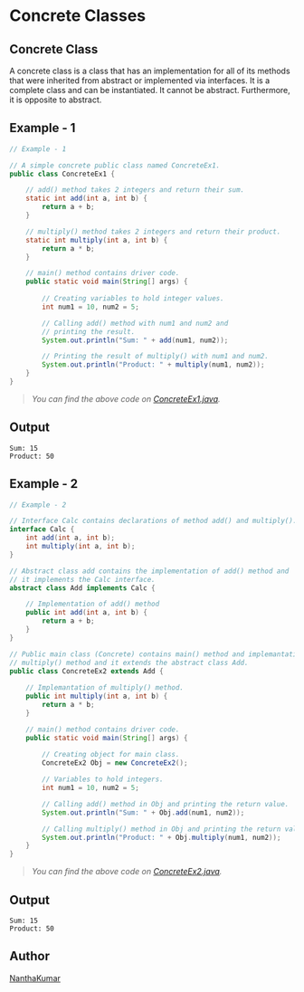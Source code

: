 # Concrete Classes


## Concrete Class
A concrete class is a class that has an implementation for all of its methods
that were inherited from abstract or implemented via interfaces.  It is a
complete class and can be instantiated. It cannot be abstract. Furthermore, 
it is opposite to abstract.


## Example - 1
```java
// Example - 1

// A simple concrete public class named ConcreteEx1.
public class ConcreteEx1 {

    // add() method takes 2 integers and return their sum.
    static int add(int a, int b) {
        return a + b;
    }

    // multiply() method takes 2 integers and return their product.
    static int multiply(int a, int b) {
        return a * b;
    }

    // main() method contains driver code.
    public static void main(String[] args) {
        
        // Creating variables to hold integer values.
        int num1 = 10, num2 = 5;

        // Calling add() method with num1 and num2 and
        // printing the result.
        System.out.println("Sum: " + add(num1, num2));

        // Printing the result of multiply() with num1 and num2.
        System.out.println("Product: " + multiply(num1, num2));
    }
}
```
> *You can find the above code on [ConcreteEx1.java](ConcreteEx1.java).*


## Output
```
Sum: 15
Product: 50
```


## Example - 2
```java
// Example - 2

// Interface Calc contains declarations of method add() and multiply().
interface Calc {
    int add(int a, int b);
    int multiply(int a, int b);
}

// Abstract class add contains the implementation of add() method and
// it implements the Calc interface.
abstract class Add implements Calc {

    // Implementation of add() method
    public int add(int a, int b) {
        return a + b;
    }
}

// Public main class (Concrete) contains main() method and implemantation of
// multiply() method and it extends the abstract class Add.
public class ConcreteEx2 extends Add {
    
    // Implemantation of multiply() method.
    public int multiply(int a, int b) {
        return a * b;
    }

    // main() method contains driver code.
    public static void main(String[] args) {
        
        // Creating object for main class.
        ConcreteEx2 Obj = new ConcreteEx2();

        // Variables to hold integers.
        int num1 = 10, num2 = 5;

        // Calling add() method in Obj and printing the return value.
        System.out.println("Sum: " + Obj.add(num1, num2));

        // Calling multiply() method in Obj and printing the return value.
        System.out.println("Product: " + Obj.multiply(num1, num2));
    }
}
```
> *You can find the above code on [ConcreteEx2.java](ConcreteEx2.java).*


## Output
```
Sum: 15
Product: 50
```


## Author
[NanthaKumar](https://github.com/nknantha "NanthaKumar's Profile")

